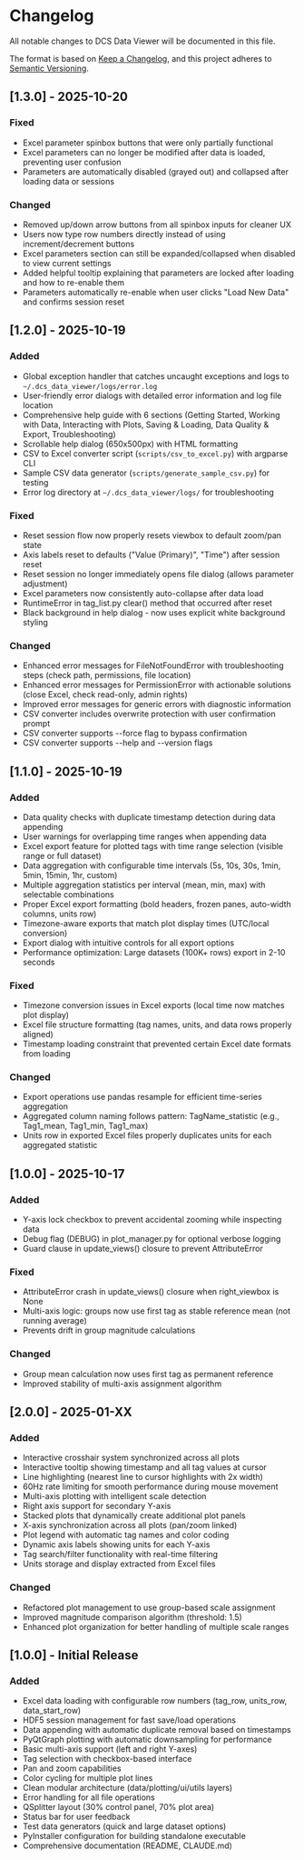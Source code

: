 # Changelog

All notable changes to DCS Data Viewer will be documented in this file.

The format is based on [Keep a Changelog](https://keepachangelog.com/en/1.0.0/),
and this project adheres to [Semantic Versioning](https://semver.org/spec/v2.0.0.html).

## [1.3.0] - 2025-10-20

### Fixed
- Excel parameter spinbox buttons that were only partially functional
- Excel parameters can no longer be modified after data is loaded, preventing user confusion
- Parameters are automatically disabled (grayed out) and collapsed after loading data or sessions

### Changed
- Removed up/down arrow buttons from all spinbox inputs for cleaner UX
- Users now type row numbers directly instead of using increment/decrement buttons
- Excel parameters section can still be expanded/collapsed when disabled to view current settings
- Added helpful tooltip explaining that parameters are locked after loading and how to re-enable them
- Parameters automatically re-enable when user clicks "Load New Data" and confirms session reset

## [1.2.0] - 2025-10-19

### Added
- Global exception handler that catches uncaught exceptions and logs to `~/.dcs_data_viewer/logs/error.log`
- User-friendly error dialogs with detailed error information and log file location
- Comprehensive help guide with 6 sections (Getting Started, Working with Data, Interacting with Plots, Saving & Loading, Data Quality & Export, Troubleshooting)
- Scrollable help dialog (650x500px) with HTML formatting
- CSV to Excel converter script (`scripts/csv_to_excel.py`) with argparse CLI
- Sample CSV data generator (`scripts/generate_sample_csv.py`) for testing
- Error log directory at `~/.dcs_data_viewer/logs/` for troubleshooting

### Fixed
- Reset session flow now properly resets viewbox to default zoom/pan state
- Axis labels reset to defaults ("Value (Primary)", "Time") after session reset
- Reset session no longer immediately opens file dialog (allows parameter adjustment)
- Excel parameters now consistently auto-collapse after data load
- RuntimeError in tag_list.py clear() method that occurred after reset
- Black background in help dialog - now uses explicit white background styling

### Changed
- Enhanced error messages for FileNotFoundError with troubleshooting steps (check path, permissions, file location)
- Enhanced error messages for PermissionError with actionable solutions (close Excel, check read-only, admin rights)
- Improved error messages for generic errors with diagnostic information
- CSV converter includes overwrite protection with user confirmation prompt
- CSV converter supports --force flag to bypass confirmation
- CSV converter supports --help and --version flags

## [1.1.0] - 2025-10-19

### Added
- Data quality checks with duplicate timestamp detection during data appending
- User warnings for overlapping time ranges when appending data
- Excel export feature for plotted tags with time range selection (visible range or full dataset)
- Data aggregation with configurable time intervals (5s, 10s, 30s, 1min, 5min, 15min, 1hr, custom)
- Multiple aggregation statistics per interval (mean, min, max) with selectable combinations
- Proper Excel export formatting (bold headers, frozen panes, auto-width columns, units row)
- Timezone-aware exports that match plot display times (UTC/local conversion)
- Export dialog with intuitive controls for all export options
- Performance optimization: Large datasets (100K+ rows) export in 2-10 seconds

### Fixed
- Timezone conversion issues in Excel exports (local time now matches plot display)
- Excel file structure formatting (tag names, units, and data rows properly aligned)
- Timestamp loading constraint that prevented certain Excel date formats from loading

### Changed
- Export operations use pandas resample for efficient time-series aggregation
- Aggregated column naming follows pattern: TagName_statistic (e.g., Tag1_mean, Tag1_min, Tag1_max)
- Units row in exported Excel files properly duplicates units for each aggregated statistic

## [1.0.0] - 2025-10-17

### Added
- Y-axis lock checkbox to prevent accidental zooming while inspecting data
- Debug flag (DEBUG) in plot_manager.py for optional verbose logging
- Guard clause in update_views() closure to prevent AttributeError

### Fixed
- AttributeError crash in update_views() closure when right_viewbox is None
- Multi-axis logic: groups now use first tag as stable reference mean (not running average)
- Prevents drift in group magnitude calculations

### Changed
- Group mean calculation now uses first tag as permanent reference
- Improved stability of multi-axis assignment algorithm

## [2.0.0] - 2025-01-XX

### Added
- Interactive crosshair system synchronized across all plots
- Interactive tooltip showing timestamp and all tag values at cursor
- Line highlighting (nearest line to cursor highlights with 2x width)
- 60Hz rate limiting for smooth performance during mouse movement
- Multi-axis plotting with intelligent scale detection
- Right axis support for secondary Y-axis
- Stacked plots that dynamically create additional plot panels
- X-axis synchronization across all plots (pan/zoom linked)
- Plot legend with automatic tag names and color coding
- Dynamic axis labels showing units for each Y-axis
- Tag search/filter functionality with real-time filtering
- Units storage and display extracted from Excel files

### Changed
- Refactored plot management to use group-based scale assignment
- Improved magnitude comparison algorithm (threshold: 1.5)
- Enhanced plot organization for better handling of multiple scale ranges

## [1.0.0] - Initial Release

### Added
- Excel data loading with configurable row numbers (tag_row, units_row, data_start_row)
- HDF5 session management for fast save/load operations
- Data appending with automatic duplicate removal based on timestamps
- PyQtGraph plotting with automatic downsampling for performance
- Basic multi-axis support (left and right Y-axes)
- Tag selection with checkbox-based interface
- Pan and zoom capabilities
- Color cycling for multiple plot lines
- Clean modular architecture (data/plotting/ui/utils layers)
- Error handling for all file operations
- QSplitter layout (30% control panel, 70% plot area)
- Status bar for user feedback
- Test data generators (quick and large dataset options)
- PyInstaller configuration for building standalone executable
- Comprehensive documentation (README, CLAUDE.md)
